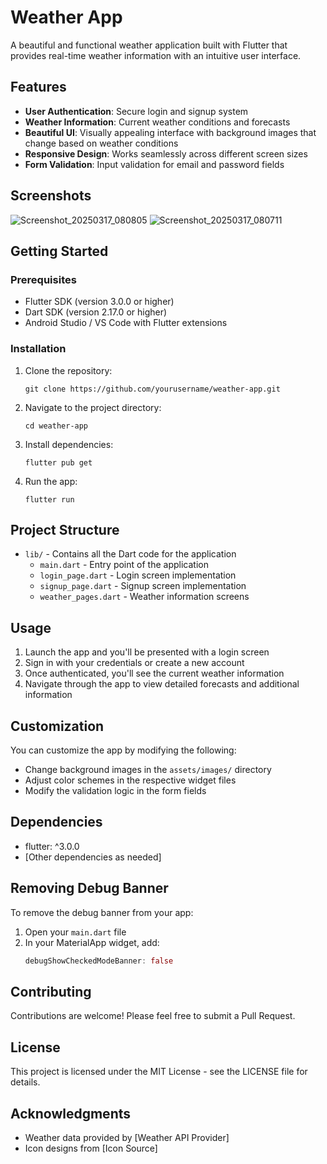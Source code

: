# Weather App

A beautiful and functional weather application built with Flutter that provides real-time weather information with an intuitive user interface.

## Features

- **User Authentication**: Secure login and signup system
- **Weather Information**: Current weather conditions and forecasts
- **Beautiful UI**: Visually appealing interface with background images that change based on weather conditions
- **Responsive Design**: Works seamlessly across different screen sizes
- **Form Validation**: Input validation for email and password fields

## Screenshots
![Screenshot_20250317_080805](https://github.com/user-attachments/assets/06cc337c-35a9-4aad-995c-0d9d123403e1)
![Screenshot_20250317_080711](https://github.com/user-attachments/assets/4bc99e2b-4cf6-4c8a-b753-9348ed156ff6)

## Getting Started

### Prerequisites

- Flutter SDK (version 3.0.0 or higher)
- Dart SDK (version 2.17.0 or higher)
- Android Studio / VS Code with Flutter extensions

### Installation

1. Clone the repository:
   ```
   git clone https://github.com/yourusername/weather-app.git
   ```

2. Navigate to the project directory:
   ```
   cd weather-app
   ```

3. Install dependencies:
   ```
   flutter pub get
   ```

4. Run the app:
   ```
   flutter run
   ```

## Project Structure

- `lib/` - Contains all the Dart code for the application
  - `main.dart` - Entry point of the application
  - `login_page.dart` - Login screen implementation
  - `signup_page.dart` - Signup screen implementation
  - `weather_pages.dart` - Weather information screens

## Usage

1. Launch the app and you'll be presented with a login screen
2. Sign in with your credentials or create a new account
3. Once authenticated, you'll see the current weather information
4. Navigate through the app to view detailed forecasts and additional information

## Customization

You can customize the app by modifying the following:

- Change background images in the `assets/images/` directory
- Adjust color schemes in the respective widget files
- Modify the validation logic in the form fields

## Dependencies

- flutter: ^3.0.0
- [Other dependencies as needed]

## Removing Debug Banner

To remove the debug banner from your app:

1. Open your `main.dart` file
2. In your MaterialApp widget, add:
   ```dart
   debugShowCheckedModeBanner: false
   ```

## Contributing

Contributions are welcome! Please feel free to submit a Pull Request.

## License

This project is licensed under the MIT License - see the LICENSE file for details.

## Acknowledgments

- Weather data provided by [Weather API Provider]
- Icon designs from [Icon Source]
